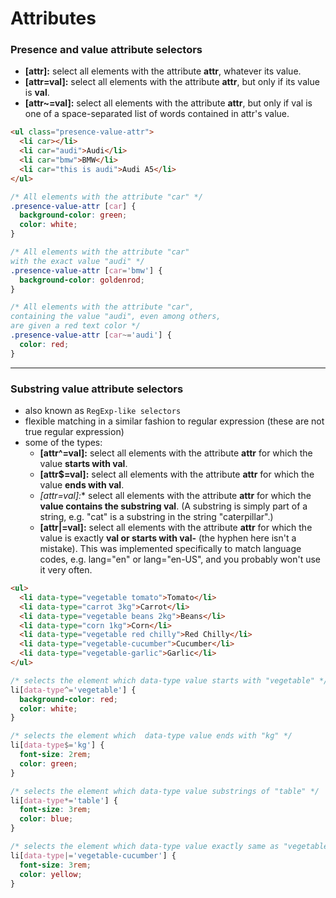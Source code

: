 # Attributes

### Presence and value attribute selectors

- **[attr]:** select all elements with the attribute **attr**, whatever its value.
- **[attr=val]:** select all elements with the attribute **attr**, but only if its value is **val**.
- **[attr~=val]:** select all elements with the attribute **attr**, but only if val is one of a space-separated list of words contained in attr's value.

```html
<ul class="presence-value-attr">
  <li car></li>
  <li car="audi">Audi</li>
  <li car="bmw">BMW</li>
  <li car="this is audi">Audi A5</li>
</ul>
```

```css
/* All elements with the attribute "car" */
.presence-value-attr [car] {
  background-color: green;
  color: white;
}

/* All elements with the attribute "car"
with the exact value "audi" */
.presence-value-attr [car='bmw'] {
  background-color: goldenrod;
}

/* All elements with the attribute "car",
containing the value "audi", even among others,
are given a red text color */
.presence-value-attr [car~='audi'] {
  color: red;
}
```

---

### Substring value attribute selectors

- also known as `RegExp-like selectors`
- flexible matching in a similar fashion to regular expression (these are not true regular expression)
- some of the types:
  - **[attr^=val]:** select all elements with the attribute **attr** for which the value **starts with val**.
  - **[attr$=val]:** select all elements with the attribute **attr** for which the value **ends with val**.
  - **[attr*=val]:** select all elements with the attribute **attr** for which the **value contains the substring val**. (A substring is simply part of a string, e.g. "cat" is a substring in the string "caterpillar".)
  - **[attr|=val]:** select all elements with the attribute **attr** for which the value is exactly **val or starts with val-** (the hyphen here isn't a mistake). This was implemented specifically to match language codes, e.g. lang="en" or lang="en-US", and you probably won't use it very often.

```html
<ul>
  <li data-type="vegetable tomato">Tomato</li>
  <li data-type="carrot 3kg">Carrot</li>
  <li data-type="vegetable beans 2kg">Beans</li>
  <li data-type="corn 1kg">Corn</li>
  <li data-type="vegetable red chilly">Red Chilly</li>
  <li data-type="vegetable-cucumber">Cucumber</li>
  <li data-type="vegetable-garlic">Garlic</li>
</ul>
```

```css
/* selects the element which data-type value starts with "vegetable" */
li[data-type^='vegetable'] {
  background-color: red;
  color: white;
}

/* selects the element which  data-type value ends with "kg" */
li[data-type$='kg'] {
  font-size: 2rem;
  color: green;
}

/* selects the element which data-type value substrings of "table" */
li[data-type*='table'] {
  font-size: 3rem;
  color: blue;
}

/* selects the element which data-type value exactly same as "vegetable-cucumber" */
li[data-type|='vegetable-cucumber'] {
  font-size: 3rem;
  color: yellow;
}
```

